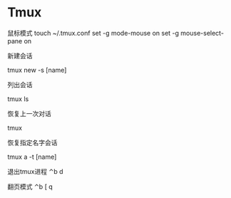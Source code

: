 # Tmux

鼠标模式
touch ~/.tmux.conf
set -g mode-mouse on
set -g mouse-select-pane on

新建会话

tmux new -s [name]

列出会话

tmux ls

恢复上一次对话

tmux

恢复指定名字会话

tmux a -t [name]

退出tmux进程
⌃b d

翻页模式
⌃b [ 
q
